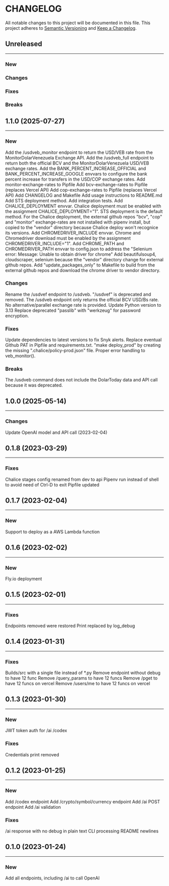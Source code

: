# CHANGELOG

All notable changes to this project will be documented in this file.
This project adheres to [Semantic Versioning](http://semver.org/) and [Keep a Changelog](http://keepachangelog.com/).



## Unreleased
---

### New

### Changes

### Fixes

### Breaks


## 1.1.0 (2025-07-27)
---

### New
Add the /usdveb_monitor endpoint to return the USD/VEB rate from the MonitorDolarVenezuela Exchange API.
Add the /usdveb_full endpoint to return both the official BCV and the MonitorDolarVenezuela USD/VEB exchange rates.
Add the BANK_PERCENT_INCREASE_OFFICIAL and BANK_PERCENT_INCREASE_GOOGLE envvars to configure the bank percent increase for transfers in the USD/COP exchange rates.
Add monitor-exchange-rates to Pipfile
Add bcv-exchange-rates to Pipfile (replaces Vercel API)
Add cop-exchange-rates to Pipfile (replaces Vercel API)
Add CHANGELOG and Makefile
Add usage instructions to README.md
Add STS deployment method.
Add integration tests.
Add CHALICE_DEPLOYMENT envvar. Chalice deployment must be enabled with the assignment CHALICE_DEPLOYMENT="1". STS deployment is the default method.
For the Chalice deployment, the external github repos "bcv", "cop" and "monitor" exchange-rates are not installed with pipenv install, but copied to the "vendor" directory because Chalice deploy won't recognice its versions.
Add CHROMEDRIVER_INCLUDE envvar. Chrome and Chromedriver download must be enabled by the assignment CHROMEDRIVER_INCLUDE="1".
Add CHROME_PATH and CHROMEDRIVER_PATH envvar to config.json to address the "Selenium error: Message: Unable to obtain driver for chrome"
Add beautifulsoup4, cloudscraper, selenium because tthe "vendor" directory change for external github repos.
Add "update_packages_only" to Makefile to build from the external github repos and download the chrome driver to vendor directory.

### Changes
Rename the /usdvef endpoint to /usdveb. "/usdvef" is deprecated and removed.
The /usdveb endpoint only returns the official BCV USD/Bs rate. No alternative/parallel exchange rate is provided.
Update Python version to 3.13
Replace deprecated "passlib" with "werkzeug" for password encryption.

### Fixes
Update dependencies to latest versions to fix Snyk alerts.
Replace eventual Github PAT in Pipfile and requirements.txt.
"make deploy_prod" by creating the missing ".chalice/policy-prod.json" file.
Proper error handling to veb_monitor().

### Breaks
The /usdveb command does not include the DolarToday data and API call because it was deprecated.


## 1.0.0 (2025-05-14)
---

### Changes
Update OpenAI model and API call (2023-02-04)


## 0.1.8 (2023-03-29)
---

### Fixes
Chalice stages config renamed from dev to api
Pipenv run instead of shell to avoid need of Ctrl-D to exit
Pipfile updated


## 0.1.7 (2023-02-04)
---

### New
Support to deploy as a AWS Lambda function


## 0.1.6 (2023-02-02)
---

### New
Fly.io deployment


## 0.1.5 (2023-02-01)
---

### Fixes
Endpoints removed were restored
Print replaced by log_debug


## 0.1.4 (2023-01-31)
---

### Fixes
Builds/src with a single file instead of *.py
Remove endpoint without debug to have 12 func
Remove /query_params to have 12 funcs
Remove /pget to have 12 funcs on vercel
Remove /users/me to have 12 funcs on vercel


## 0.1.3 (2023-01-30)
---

### New
JWT token auth for /ai /codex

### Fixes
Credentials print removed


## 0.1.2 (2023-01-25)
---

### New
Add /codex endpoint
Add /crypto/symbol/currency endpoint
Add /ai POST endpoint
Add /ai validation

### Fixes
/ai response with no debug in plain text
CLI processing
README newlines


## 0.1.0 (2023-01-24)
---

### New
Add all endpoints, including /ai to call OpenAI